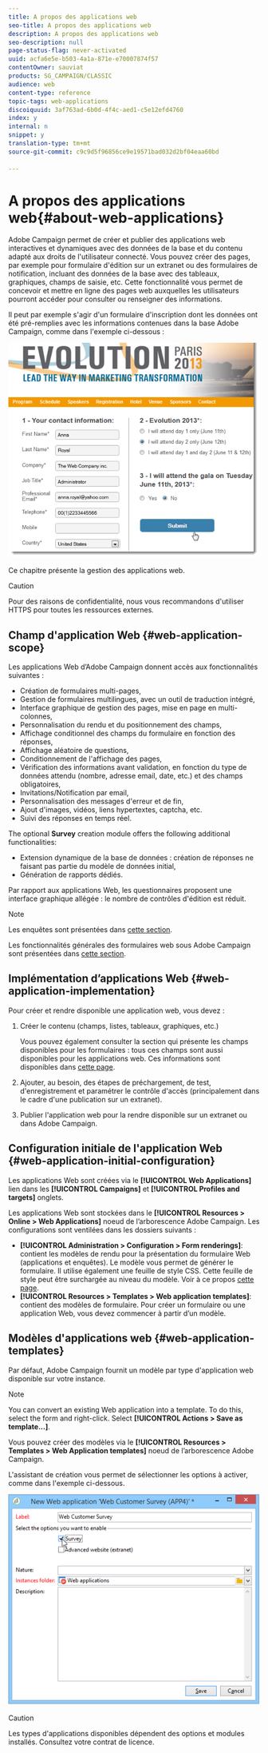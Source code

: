 ```yaml
---
title: A propos des applications web
seo-title: A propos des applications web
description: A propos des applications web
seo-description: null
page-status-flag: never-activated
uuid: acfa6e5e-b503-4a1a-871e-e70007874f57
contentOwner: sauviat
products: SG_CAMPAIGN/CLASSIC
audience: web
content-type: reference
topic-tags: web-applications
discoiquuid: 3af763ad-6b0d-4f4c-aed1-c5e12efd4760
index: y
internal: n
snippet: y
translation-type: tm+mt
source-git-commit: c9c9d5f96856ce9e19571bad032d2bf04eaa60bd

---
```



# A propos des applications web{#about-web-applications}

Adobe Campaign permet de créer et publier des applications web interactives et dynamiques avec des données de la base et du contenu adapté aux droits de l&#39;utilisateur connecté. Vous pouvez créer des pages, par exemple pour formulaire d&#39;édition sur un extranet ou des formulaires de notification, incluant des données de la base avec des tableaux, graphiques, champs de saisie, etc. Cette fonctionnalité vous permet de concevoir et mettre en ligne des pages web auxquelles les utilisateurs pourront accéder pour consulter ou renseigner des informations.

Il peut par exemple s&#39;agir d&#39;un formulaire d&#39;inscription dont les données ont été pré-remplies avec les informations contenues dans la base Adobe Campaign, comme dans l&#39;exemple ci-dessous :

![](assets/webapp_form_sample.png)

Ce chapitre présente la gestion des applications web.

>[!CAUTION]
>
>Pour des raisons de confidentialité, nous vous recommandons d&#39;utiliser HTTPS pour toutes les ressources externes.

## Champ d&#39;application Web {#web-application-scope}

Les applications Web d’Adobe Campaign donnent accès aux fonctionnalités suivantes :

* Création de formulaires multi-pages,
* Gestion de formulaires multilingues, avec un outil de traduction intégré,
* Interface graphique de gestion des pages, mise en page en multi-colonnes,
* Personnalisation du rendu et du positionnement des champs,
* Affichage conditionnel des champs du formulaire en fonction des réponses,
* Affichage aléatoire de questions,
* Conditionnement de l&#39;affichage des pages,
* Vérification des informations avant validation, en fonction du type de données attendu (nombre, adresse email, date, etc.) et des champs obligatoires,
* Invitations/Notification par email,
* Personnalisation des messages d&#39;erreur et de fin,
* Ajout d&#39;images, vidéos, liens hypertextes, captcha, etc.
* Suivi des réponses en temps réel.

The optional **Survey** creation module offers the following additional functionalities:

* Extension dynamique de la base de données : création de réponses ne faisant pas partie du modèle de données initial,
* Génération de rapports dédiés.

Par rapport aux applications Web, les questionnaires proposent une interface graphique allégée : le nombre de contrôles d&#39;édition est réduit.

>[!NOTE]
>
>Les enquêtes sont présentées dans [cette section](../../web/using/about-surveys.md).
>
>Les fonctionnalités générales des formulaires web sous Adobe Campaign sont présentées dans [cette section](../../web/using/about-web-forms.md).

## Implémentation d’applications Web {#web-application-implementation}

Pour créer et rendre disponible une application web, vous devez :

1. Créer le contenu (champs, listes, tableaux, graphiques, etc.)

   Vous pouvez également consulter la section qui présente les champs disponibles pour les formulaires : tous ces champs sont aussi disponibles pour les applications web. Ces informations sont disponibles dans [cette page](../../web/using/adding-fields-to-a-web-form.md).

1. Ajouter, au besoin, des étapes de préchargement, de test, d&#39;enregistrement et paramétrer le contrôle d&#39;accès (principalement dans le cadre d&#39;une publication sur un extranet).
1. Publier l&#39;application web pour la rendre disponible sur un extranet ou dans Adobe Campaign.

## Configuration initiale de l&#39;application Web {#web-application-initial-configuration}

Les applications Web sont créées via le **[!UICONTROL Web Applications]** lien dans les **[!UICONTROL Campaigns]** et **[!UICONTROL Profiles and targets]** onglets.

Les applications Web sont stockées dans le **[!UICONTROL Resources > Online > Web Applications]** noeud de l’arborescence Adobe Campaign. Les configurations sont ventilées dans les dossiers suivants :

* **[!UICONTROL Administration > Configuration > Form renderings]**: contient les modèles de rendu pour la présentation du formulaire Web (applications et enquêtes). Le modèle vous permet de générer le formulaire. Il utilise également une feuille de style CSS. Cette feuille de style peut être surchargée au niveau du modèle. Voir à ce propos [cette page](../../web/using/form-rendering.md#selecting-the-form-rendering-template).
* **[!UICONTROL Resources > Templates > Web application templates]**: contient des modèles de formulaire. Pour créer un formulaire ou une application Web, vous devez commencer à partir d’un modèle.

## Modèles d&#39;applications web {#web-application-templates}

Par défaut, Adobe Campaign fournit un modèle par type d&#39;application web disponible sur votre instance.

>[!NOTE]
>
>You can convert an existing Web application into a template. To do this, select the form and right-click. Select **[!UICONTROL Actions > Save as template...]**.

Vous pouvez créer des modèles via le **[!UICONTROL Resources > Templates > Web Application templates]** noeud de l’arborescence Adobe Campaign.

L&#39;assistant de création vous permet de sélectionner les options à activer, comme dans l&#39;exemple ci-dessous.

![](assets/webapp_create_template.png)

>[!CAUTION]
>
>Les types d&#39;applications disponibles dépendent des options et modules installés. Consultez votre contrat de licence.

